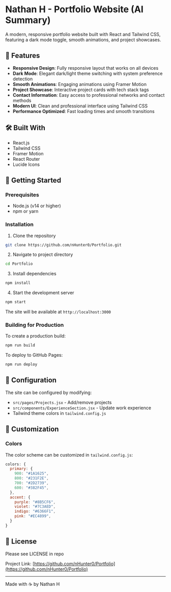 # Nathan H - Portfolio Website (AI Summary) 

A modern, responsive portfolio website built with React and Tailwind CSS, featuring a dark mode toggle, smooth animations, and project showcases.

## 🌟 Features

- **Responsive Design**: Fully responsive layout that works on all devices
- **Dark Mode**: Elegant dark/light theme switching with system preference detection
- **Smooth Animations**: Engaging animations using Framer Motion
- **Project Showcase**: Interactive project cards with tech stack tags
- **Contact Information**: Easy access to professional networks and contact methods
- **Modern UI**: Clean and professional interface using Tailwind CSS
- **Performance Optimized**: Fast loading times and smooth transitions

## 🛠️ Built With

- React.js
- Tailwind CSS
- Framer Motion
- React Router
- Lucide Icons

## 🚀 Getting Started

### Prerequisites

- Node.js (v14 or higher)
- npm or yarn

### Installation

1. Clone the repository
```bash
git clone https://github.com/nHunter0/Portfolio.git
```

2. Navigate to project directory
```bash
cd Portfolio
```

3. Install dependencies
```bash
npm install
```

4. Start the development server
```bash
npm start
```

The site will be available at `http://localhost:3000`

### Building for Production

To create a production build:
```bash
npm run build
```

To deploy to GitHub Pages:
```bash
npm run deploy
```

## 🔧 Configuration

The site can be configured by modifying:
- `src/pages/Projects.jsx` - Add/remove projects
- `src/components/ExperienceSection.jsx` - Update work experience
- Tailwind theme colors in `tailwind.config.js`

## 🎨 Customization

### Colors
The color scheme can be customized in `tailwind.config.js`:
```javascript
colors: {
  primary: {
    900: "#1A1625",
    800: "#231F2E",
    700: "#2D2739",
    600: "#382F45",
  },
  accent: {
    purple: "#8B5CF6",
    violet: "#7C3AED",
    indigo: "#6366F1",
    pink: "#EC4899",
  }
}
```

## 📄 License

Please see LICENSE in repo

Project Link: [https://github.com/nHunter0/Portfolio](https://github.com/nHunter0/Portfolio)

---

Made with ☕ by Nathan H
